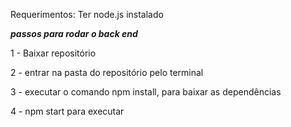 

Requerimentos: Ter node.js instalado

***passos para rodar o back end***

1 - Baixar repositório

2 - entrar na pasta do repositório pelo terminal

3 - executar o comando npm install, para baixar as dependências

4 - npm start para executar

